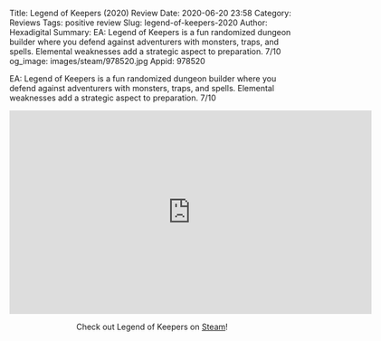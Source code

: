 Title: Legend of Keepers (2020) Review
Date: 2020-06-20 23:58
Category: Reviews
Tags: positive review
Slug: legend-of-keepers-2020
Author: Hexadigital
Summary: EA: Legend of Keepers is a fun randomized dungeon builder where you defend against adventurers with monsters, traps, and spells. Elemental weaknesses add a strategic aspect to preparation. 7/10
og_image: images/steam/978520.jpg
Appid: 978520

EA: Legend of Keepers is a fun randomized dungeon builder where you defend against adventurers with monsters, traps, and spells. Elemental weaknesses add a strategic aspect to preparation. 7/10

<center><iframe src="https://www.youtube.com/embed/OwsBxNNOxLc?feature=oembed" allow="accelerometer; autoplay; encrypted-media; gyroscope; picture-in-picture" width="640" height="360" frameborder="0"></iframe>

Check out Legend of Keepers on [Steam](https://store.steampowered.com/app/978520/?curator_clanid=34633900)!</center>
